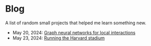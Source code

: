 # Blog

A list of random small projects that helped me learn something new.

* May 20, 2024: [Graph neural networks for local interactions](blog/gnn-local-interactions.html)
* May 23, 2024: [Running the Harvard stadium](blog/stadium.html)
